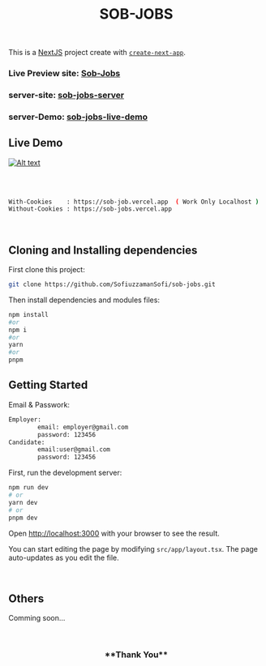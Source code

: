 <h1 align="center">
SOB-JOBS
</h1>

<br/>

This is a [NextJS](https://nextjs.org/) project create with [`create-next-app`](https://github.com/vercel/next.js/tree/canary/packages/create-next-app).

### Live Preview site: [Sob-Jobs](https://sob-jobs.vercel.app/)

### server-site: [sob-jobs-server](https://sob-jobs-server-via-cli.vercel.app)
### server-Demo: [sob-jobs-live-demo](https://drive.google.com/file/d/1eS-0KH2XoqCemHbG1hLxM0N-nQvMOkjE/view?usp=sharing)


## Live Demo

[
![Alt text](image.png)](https://drive.google.com/file/d/1eS-0KH2XoqCemHbG1hLxM0N-nQvMOkjE/view?usp=sharing)

<br/>
<br/>

```bash
With-Cookies    : https://sob-job.vercel.app  ( Work Only Localhost )
Without-Cookies : https://sob-jobs.vercel.app
```

<br/>

## Cloning and Installing dependencies

First clone this project:

```bash
git clone https://github.com/SofiuzzamanSofi/sob-jobs.git
```

Then install dependencies and modules files:

```bash
npm install
#or
npm i
#or
yarn
#or
pnpm
```
## Getting Started

Email & Passwork:

```bash
Employer:
        email: employer@gmail.com
        password: 123456
Candidate:
        email:user@gmail.com
        password: 123456
```

First, run the development server:

```bash
npm run dev
# or
yarn dev
# or
pnpm dev
```

Open [http://localhost:3000](http://localhost:3000) with your browser to see the result.

You can start editing the page by modifying `src/app/layout.tsx`. The page auto-updates as you edit the file.

<br/>

## Others

Comming soon...

<br/>

<h3 align="center">
**Thank You**
</h3>